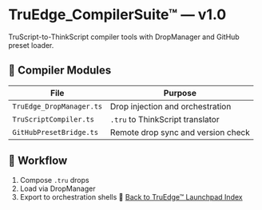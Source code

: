 # TruEdge_CompilerSuite™ — v1.0

TruScript-to-ThinkScript compiler tools with DropManager and GitHub preset loader.

## 🔧 Compiler Modules
| File | Purpose |
|------|---------|
| `TruEdge_DropManager.ts` | Drop injection and orchestration |
| `TruScriptCompiler.ts` | `.tru` to ThinkScript translator |
| `GitHubPresetBridge.ts` | Remote drop sync and version check |

## 🧩 Workflow
1. Compose `.tru` drops
2. Load via DropManager
3. Export to orchestration shells
🔗 [Back to TruEdge™ Launchpad Index](https://github.com/TruEdge-systems/TruEdge_Launchpad/blob/main/README.md)
